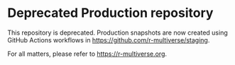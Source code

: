 # Deprecated Production repository

This repository is deprecated.
Production snapshots are now created using GitHub Actions workflows in https://github.com/r-multiverse/staging.

For all matters, please refer to <https://r-multiverse.org>.
